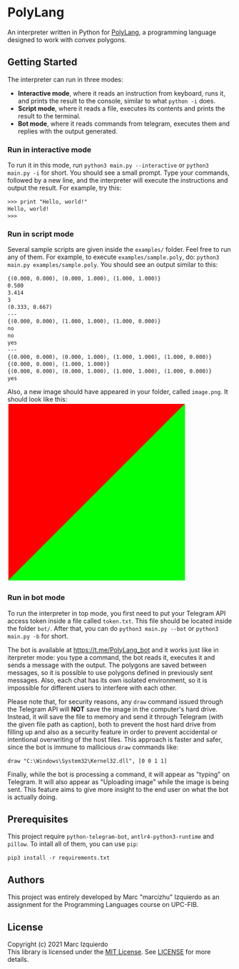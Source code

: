 # PolyLang

An interpreter written in Python for [PolyLang](https://github.com/jordi-petit/lp-polimomis-2020), a programming language designed to work with convex polygons.


## Getting Started

The interpreter can run in three modes:

- **Interactive mode**, where it reads an instruction from keyboard, runs it, and prints the result to the console, similar to what `python -i` does.
- **Script mode**, where it reads a file, executes its contents and prints the result to the terminal.
- **Bot mode**, where it reads commands from telegram, executes them and replies with the output generated.


### Run in interactive mode
To run it in this mode, run `python3 main.py --interactive` or `python3 main.py -i` for short. You should see a small prompt. Type your commands, followed by a new line, and the interpreter will execute the instructions and output the result. For example, try this:

```
>>> print "Hello, world!"
Hello, world!
>>> 
```

### Run in script mode
Several sample scripts are given inside the `examples/` folder. Feel free to run any of them. For example, to execute `examples/sample.poly`, do: `python3 main.py examples/sample.poly`. You should see an output similar to this:

```
{(0.000, 0.000), (0.000, 1.000), (1.000, 1.000)}
0.500
3.414
3
(0.333, 0.667)
---
{(0.000, 0.000), (1.000, 1.000), (1.000, 0.000)}
no
no
yes
---
{(0.000, 0.000), (0.000, 1.000), (1.000, 1.000), (1.000, 0.000)}
{(0.000, 0.000), (1.000, 1.000)}
{(0.000, 0.000), (0.000, 1.000), (1.000, 1.000), (1.000, 0.000)}
yes
```

Also, a new image should have appeared in your folder, called `image.png`. It should look like this:
![](image.png)

### Run in bot mode
To run the interpreter in top mode, you first need to put your Telegram API access token inside a file called `token.txt`. This file should be located inside the folder `bot/`. After that, you can do `python3 main.py --bot` or `python3 main.py -b` for short.

The bot is available at https://t.me/PolyLang_bot and it works just like in iterpreter mode: you type a command, the bot reads it, executes it and sends a message with the output. The polygons are saved between messages, so it is possible to use polygons defined in previously sent messages. Also, each chat has its own isolated environment, so it is impossible for different users to interfere with each other.

Please note that, for security reasons, any `draw` command issued through the Telegram API will **NOT** save the image in the computer's hard drive. Instead, it will save the file to memory and send it through Telegram (with the given file path as caption), both to prevent the host hard drive from filling up and also as a security feature in order to prevent accidental or intentional overwriting of the host files. This approach is faster and safer, since the bot is immune to mallicious `draw` commands like:

```
draw "C:\Windows\System32\Kernel32.dll", [0 0 1 1]
```

Finally, while the bot is processing a command, it will appear as "typing" on Telegram. It will also appear as "Uploading image" while the image is being sent. This feature aims to give more insight to the end user on what the bot is actually doing.


## Prerequisites

This project require `python-telegram-bot`, `antlr4-python3-runtime` and `pillow`. To intall all of them, you can use `pip`:

```
pip3 install -r requirements.txt
```


## Authors

This project was entirely developed by Marc "marcizhu" Izquierdo as an assignment for the Programming Languages course on UPC-FIB.


## License
Copyright (c) 2021 Marc Izquierdo  
This library is licensed under the [MIT License](https://choosealicense.com/licenses/mit/). See
[LICENSE](https://github.com/marcizhu/PolyLangBot/blob/master/LICENSE) for more details.
